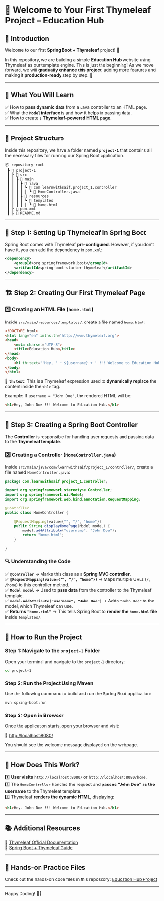 # 📖 Welcome to Your First Thymeleaf Project – **Education Hub**  

## 🌟 Introduction  
Welcome to our first **Spring Boot + Thymeleaf** project! 🎉  

In this repository, we are building a simple **Education Hub** website using Thymeleaf as our template engine. This is just the beginning! As we move forward, we will **gradually enhance this project**, adding more features and making it **production-ready** step by step. 🚀  

---

## 🎯 What You Will Learn  
 
✅ How to **pass dynamic data** from a Java controller to an HTML page.  
✅ What the **`Model` interface** is and how it helps in passing data.  
✅ How to create a **Thymeleaf-powered HTML page**.  

---
## 📂 Project Structure  

Inside this repository, we have a folder named **`project-1`** that contains all the necessary files for running our Spring Boot application.  

```
📦 repository-root
 ┣ 📂 project-1
 ┃ ┣ 📂 src
 ┃ ┃ ┣ 📂 main
 ┃ ┃ ┃ ┣ 📂 java
 ┃ ┃ ┃ ┃ ┗ 📂 com.learnwithsaif.project_1.controller
 ┃ ┃ ┃ ┃ ┃ ┗ 📜 HomeController.java
 ┃ ┃ ┃ ┣ 📂 resources
 ┃ ┃ ┃ ┃ ┗ 📂 templates
 ┃ ┃ ┃ ┃ ┃ ┗ 📜 home.html
 ┃ ┣ 📜 pom.xml
 ┃ ┣ 📜 README.md
```

---


## 🚀 Step 1: Setting Up Thymeleaf in Spring Boot  
Spring Boot comes with Thymeleaf **pre-configured**. However, if you don’t have it, you can add the dependency in `pom.xml`:  

```xml
<dependency>
    <groupId>org.springframework.boot</groupId>
    <artifactId>spring-boot-starter-thymeleaf</artifactId>
</dependency>
```

---

## 🏗️ Step 2: Creating Our First Thymeleaf Page  

### **1️⃣ Creating an HTML File (`home.html`)**
Inside `src/main/resources/templates/`, create a file named `home.html`:

```html
<!DOCTYPE html>
<html lang="en" xmlns:th="http://www.thymeleaf.org">
<head>
    <meta charset="UTF-8">
    <title>Education Hub</title>
</head>
<body>
    <h1 th:text="'Hey, ' + ${username} + ' !!! Welcome to Education Hub.'"></h1>
</body>
</html>
```

🔹 **`th:text`**: This is a Thymeleaf expression used to **dynamically replace** the content inside the `<h1>` tag.  

Example: If `username = "John Doe"`, the rendered HTML will be:  
```html
<h1>Hey, John Doe !!! Welcome to Education Hub.</h1>
```

---

## 🎯 Step 3: Creating a Spring Boot Controller  

The **Controller** is responsible for handling user requests and passing data to the **Thymeleaf template**.  

### **2️⃣ Creating a Controller (`HomeController.java`)**
Inside `src/main/java/com/learnwithsaif/project_1/controller/`, create a file named `HomeController.java`:

```java
package com.learnwithsaif.project_1.controller;

import org.springframework.stereotype.Controller;
import org.springframework.ui.Model;
import org.springframework.web.bind.annotation.RequestMapping;

@Controller
public class HomeController {

    @RequestMapping(value={"", "/", "home"})
    public String displayHomePage(Model model) {
        model.addAttribute("username", "John Doe");
        return "home.html";
    }

}
```

### 🔍 **Understanding the Code**  
✅ **`@Controller`** → Marks this class as a **Spring MVC controller**.  
✅ **`@RequestMapping(value={"", "/", "home"})`** → Maps multiple URLs (`/`, `/home`) to this controller method.  
✅ **`Model model`** → Used to **pass data** from the controller to the Thymeleaf template.  
✅ **`model.addAttribute("username", "John Doe")`** → Adds `"John Doe"` to the model, which Thymeleaf can use.  
✅ **Returns `"home.html"`** → This tells Spring Boot to **render the `home.html` file** inside `templates/`.  

---

## 🚀 How to Run the Project  

### **Step 1: Navigate to the `project-1` Folder**  
Open your terminal and navigate to the `project-1` directory:  

```sh
cd project-1
```

### **Step 2: Run the Project Using Maven**  
Use the following command to build and run the Spring Boot application:  

```sh
mvn spring-boot:run
```

### **Step 3: Open in Browser**  
Once the application starts, open your browser and visit:  

🔗 [http://localhost:8080/](http://localhost:8080/)  

You should see the welcome message displayed on the webpage.

---

## 📌 How Does This Work?  

1️⃣ **User visits** `http://localhost:8080/` or `http://localhost:8080/home`.  
2️⃣ The `HomeController` handles the request and **passes "John Doe" as the username** to the Thymeleaf template.  
3️⃣ Thymeleaf **renders the dynamic HTML**, displaying:  

```html
<h1>Hey, John Doe !!! Welcome to Education Hub.</h1>
```

---



## 📚 Additional Resources  
🔗 [Thymeleaf Official Documentation](https://www.thymeleaf.org/documentation.html)  
🔗 [Spring Boot + Thymeleaf Guide](https://spring.io/guides/gs/serving-web-content/)  

---

## 📂 Hands-on Practice Files  
Check out the hands-on code files in this repository: [Education Hub Project](./project_1/)  

---

Happy Coding! 🎉🚀
